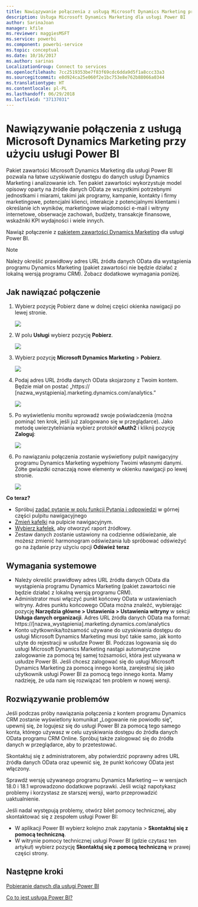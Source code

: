 ```yaml
---
title: Nawiązywanie połączenia z usługą Microsoft Dynamics Marketing przy użyciu usługi Power BI
description: Usługa Microsoft Dynamics Marketing dla usługi Power BI
author: SarinaJoan
manager: kfile
ms.reviewer: maggiesMSFT
ms.service: powerbi
ms.component: powerbi-service
ms.topic: conceptual
ms.date: 10/16/2017
ms.author: sarinas
LocalizationGroup: Connect to services
ms.openlocfilehash: 7cc2519353be7f83f69cdc6dda9d5f1a8ccc33a3
ms.sourcegitcommit: e8d924ca25e060f2e1bc753e8e762b88066a0344
ms.translationtype: HT
ms.contentlocale: pl-PL
ms.lasthandoff: 06/29/2018
ms.locfileid: "37137031"
---
```

# <a name="connect-to-microsoft-dynamics-marketing-with-power-bi"></a>Nawiązywanie połączenia z usługą Microsoft Dynamics Marketing przy użyciu usługi Power BI
Pakiet zawartości Microsoft Dynamics Marketing dla usługi Power BI pozwala na łatwe uzyskiwanie dostępu do danych usługi Dynamics Marketing i analizowanie ich. Ten pakiet zawartości wykorzystuje model opisowy oparty na źródle danych OData ze wszystkimi potrzebnymi jednostkami i miarami, takimi jak programy, kampanie, kontakty i firmy marketingowe, potencjalni klienci, interakcje z potencjalnymi klientami i określanie ich wyników, marketingowe wiadomości e-mail i witryny internetowe, obserwacje zachowań, budżety, transakcje finansowe, wskaźniki KPI wydajności i wiele innych. 

Nawiąż połączenie z [pakietem zawartości Dynamics Marketing](https://app.powerbi.com/getdata/services/microsoft-dynamics-marketing) dla usługi Power BI.

>[!NOTE]
>Należy określić prawidłowy adres URL źródła danych OData dla wystąpienia programu Dynamics Marketing (pakiet zawartości nie będzie działać z lokalną wersją programu CRM). Zobacz dodatkowe wymagania poniżej.

## <a name="how-to-connect"></a>Jak nawiązać połączenie
1. Wybierz pozycję Pobierz dane w dolnej części okienka nawigacji po lewej stronie.
   
   ![](media/service-connect-to-microsoft-dynamics-marketing/pbi_getdata.png) 
2. W polu **Usługi** wybierz pozycję **Pobierz**.
   
   ![](media/service-connect-to-microsoft-dynamics-marketing/pbi_getservices.png) 
3. Wybierz pozycję **Microsoft Dynamics Marketing** \> **Pobierz**.
   
   ![](media/service-connect-to-microsoft-dynamics-marketing/mdmarketing.png)
4. Podaj adres URL źródła danych OData skojarzony z Twoim kontem.  Będzie miał on postać „https:// [nazwa\_wystąpienia].marketing.dynamics.com/analytics.”
   
   ![](media/service-connect-to-microsoft-dynamics-marketing/pbi_dynmktgserviceurl.png)
5. Po wyświetleniu monitu wprowadź swoje poświadczenia (można pominąć ten krok, jeśli już zalogowano się w przeglądarce). Jako metodę uwierzytelniania wybierz protokół **oAuth2** i kliknij pozycję **Zaloguj**:
   
   ![](media/service-connect-to-microsoft-dynamics-marketing/pbi_dynammktgoauth2.png)
6. Po nawiązaniu połączenia zostanie wyświetlony pulpit nawigacyjny programu Dynamics Marketing wypełniony Twoimi własnymi danymi. Żółte gwiazdki oznaczają nowe elementy w okienku nawigacji po lewej stronie.
   
   ![](media/service-connect-to-microsoft-dynamics-marketing/pbi_dynammktgnewdash.png)

**Co teraz?**

* Spróbuj [zadać pytanie w polu funkcji Pytania i odpowiedzi](power-bi-q-and-a.md) w górnej części pulpitu nawigacyjnego
* [Zmień kafelki](service-dashboard-edit-tile.md) na pulpicie nawigacyjnym.
* [Wybierz kafelek](service-dashboard-tiles.md), aby otworzyć raport źródłowy.
* Zestaw danych zostanie ustawiony na codzienne odświeżanie, ale możesz zmienić harmonogram odświeżania lub spróbować odświeżyć go na żądanie przy użyciu opcji **Odśwież teraz**

## <a name="system-requirements"></a>Wymagania systemowe
* Należy określić prawidłowy adres URL źródła danych OData dla wystąpienia programu Dynamics Marketing (pakiet zawartości nie będzie działać z lokalną wersją programu CRM).  
* Administrator musi włączyć punkt końcowy OData w ustawieniach witryny. Adres punktu końcowego OData można znaleźć, wybierając pozycję **Narzędzia główne \> Ustawienia \> Ustawienia witryny** w sekcji **Usługa danych organizacji**.  Adres URL źródła danych OData ma format: https://[nazwa\_wystąpienia].marketing.dynamics.com/analytics  
* Konto użytkownika/tożsamość używane do uzyskiwania dostępu do usługi Microsoft Dynamics Marketing musi być takie samo, jak konto użyte do rejestracji w usłudze Power BI. Podczas logowania się do usługi Microsoft Dynamics Marketing nastąpi automatyczne zalogowanie za pomocą tej samej tożsamości, która jest używana w usłudze Power BI. Jeśli chcesz zalogować się do usługi Microsoft Dynamics Marketing za pomocą innego konta, zarejestruj się jako użytkownik usługi Power BI za pomocą tego innego konta. Mamy nadzieję, że uda nam się rozwiązać ten problem w nowej wersji.   

## <a name="troubleshooting"></a>Rozwiązywanie problemów
Jeśli podczas próby nawiązania połączenia z kontem programu Dynamics CRM zostanie wyświetlony komunikat „Logowanie nie powiodło się”, upewnij się, że logujesz się do usługi Power BI za pomocą tego samego konta, którego używasz w celu uzyskiwania dostępu do źródła danych OData programu CRM Online. Spróbuj także zalogować się do źródła danych w przeglądarce, aby to przetestować.

Skontaktuj się z administratorem, aby potwierdzić poprawny adres URL źródła danych OData oraz upewnić się, że punkt końcowy OData jest włączony.

Sprawdź wersję używanego programu Dynamics Marketing — w wersjach 18.0 i 18.1 wprowadzono dodatkowe poprawki. Jeśli wciąż napotykasz problemy i korzystasz ze starszej wersji, warto przeprowadzić uaktualnienie.

Jeśli nadal występują problemy, otwórz bilet pomocy technicznej, aby skontaktować się z zespołem usługi Power BI:

* W aplikacji Power BI wybierz kolejno znak zapytania \> **Skontaktuj się z pomocą techniczną**.
* W witrynie pomocy technicznej usługi Power BI (gdzie czytasz ten artykuł) wybierz pozycję **Skontaktuj się z pomocą techniczną** w prawej części strony.

## <a name="next-steps"></a>Następne kroki
[Pobieranie danych dla usługi Power BI](service-get-data.md)

[Co to jest usługa Power BI?](power-bi-overview.md)

